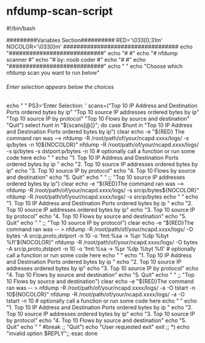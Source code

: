 # nfdump-scan-script
#!/bin/bash

#########Variables Section##########
RED='\033[0;31m'
NOCOLOR='\033[0m'
##################################
echo "############################"
echo "#                          #"
echo "#     nfdump scanner       #"
echo "#     by: noob coder       #"
echo "#                          #"
echo "############################"
echo " "
echo "Choose which nfdump scan you want to run below"
###### Enter selection appears below the choices #######
echo " "
PS3='Enter Selection: '
scans=("Top 10 IP Address and Destination Ports ordered bytes by ip" "Top 10 source IP addresses ordered bytes by ip" "Top 10 source IP by protocol" "Top 10 Flows by source and destination" "Quit")
select hunt in "${scans[@]}"; do
    case $hunt in
        "Top 10 IP Address and Destination Ports ordered bytes by ip")
            clear
            echo -e "${RED} The command ran was --> nfdump -R /root/path/of/your/ncapd.xxxx/logs/ -s ip/bytes -n 10${NOCOLOR}"
            nfdump -R /root/path/of/your/ncapd.xxxx/logs/ -s ip/bytes -s dstport:p/bytes -n 10
	    # optionally call a function or run some code here
            echo " "
            echo "1. Top 10 IP Address and Destination Ports ordered bytes by ip "
            echo "2. Top 10 source IP addresses ordered bytes by ip"
            echo "3. Top 10 source IP by protocol"
            echo "4. Top 10 Flows by source and destination"
            echo "5. Quit"
            echo " "
            ;;
        "Top 10 source IP addresses ordered bytes by ip")
            clear
            echo -e "${RED}The command ran was --> nfdump -R /root/path/of/your/ncapd.xxxx/logs/ -s srcip/bytes${NOCOLOR}"
	        nfdump -R /root/path/of/your/ncapd.xxxx/logs/ -s srcip/bytes
            echo " "
            echo "1. Top 10 IP Address and Destination Ports ordered bytes by ip "
            echo "2. Top 10 source IP addresses ordered bytes by ip"
            echo "3. Top 10 source IP by protocol"
            echo "4. Top 10 Flows by source and destination"
            echo "5. Quit"
            echo " "
            ;;
        "Top 10 source IP by protocol")
            clear
            echo -e "${RED}The command ran was -- >  nfdump -R /root/path/of/your/ncapd.xxxx/logs/ -O bytes -A srcip,proto,dstport -n 10 -o 'fmt:%sa -> %pr %dp %byt %fl'${NOCOLOR}"
            nfdump -R /root/path/of/your/ncapd.xxxx/logs/ -O bytes -A srcip,proto,dstport -n 10 -o 'fmt:%sa -> %pr %dp %byt %fl'
	    # optionally call a function or run some code here
            echo " "
            echo "1. Top 10 IP Address and Destination Ports ordered bytes by ip "
            echo "2. Top 10 source IP addresses ordered bytes by ip"
            echo "3. Top 10 source IP by protocol"
            echo "4. Top 10 Flows by source and destination"
            echo "5. Quit"
            echo " "
	    ;;
        "Top 10 Flows by source and destination")
            clear
            echo -e "${RED}The command ran was -- >  nfdump -R /root/path/of/your/ncapd.xxxx/logs/ -a -O tstart -n 10${NOCOLOR}"
            nfdump -R /root/path/of/your/ncapd.xxxx/logs/ -a -O tstart -n 10
            # optionally call a function or run some code here
            echo " "
            echo "1. Top 10 IP Address and Destination Ports ordered bytes by ip "
            echo "2. Top 10 source IP addresses ordered bytes by ip"
            echo "3. Top 10 source IP by protocol"
            echo "4. Top 10 Flows by source and destination"
            echo "5. Quit"
            echo " "
            #break
            ;;
	"Quit")
	    echo "User requested exit"
	    exit
	    ;;
        *) echo "invalid option $REPLY";;
    esac
done
